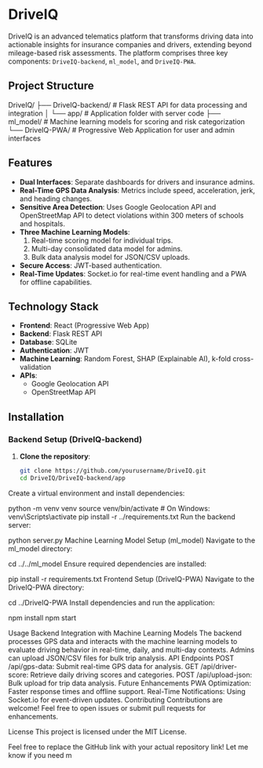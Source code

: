 # DriveIQ

DriveIQ is an advanced telematics platform that transforms driving data into actionable insights for insurance companies and drivers, extending beyond mileage-based risk assessments. The platform comprises three key components: `DriveIQ-backend`, `ml_model`, and `DriveIQ-PWA`.

## Project Structure

DriveIQ/ ├── DriveIQ-backend/ # Flask REST API for data processing and integration │ └── app/ # Application folder with server code ├── ml_model/ # Machine learning models for scoring and risk categorization └── DriveIQ-PWA/ # Progressive Web Application for user and admin interfaces



## Features

- **Dual Interfaces**: Separate dashboards for drivers and insurance admins.
- **Real-Time GPS Data Analysis**: Metrics include speed, acceleration, jerk, and heading changes.
- **Sensitive Area Detection**: Uses Google Geolocation API and OpenStreetMap API to detect violations within 300 meters of schools and hospitals.
- **Three Machine Learning Models**:
  1. Real-time scoring model for individual trips.
  2. Multi-day consolidated data model for admins.
  3. Bulk data analysis model for JSON/CSV uploads.
- **Secure Access**: JWT-based authentication.
- **Real-Time Updates**: Socket.io for real-time event handling and a PWA for offline capabilities.

## Technology Stack

- **Frontend**: React (Progressive Web App)
- **Backend**: Flask REST API
- **Database**: SQLite
- **Authentication**: JWT
- **Machine Learning**: Random Forest, SHAP (Explainable AI), k-fold cross-validation
- **APIs**:
  - Google Geolocation API
  - OpenStreetMap API

## Installation

### Backend Setup (DriveIQ-backend)
1. **Clone the repository**:
   ```bash
   git clone https://github.com/yourusername/DriveIQ.git
   cd DriveIQ/DriveIQ-backend/app
Create a virtual environment and install dependencies:


python -m venv venv
source venv/bin/activate  # On Windows: venv\Scripts\activate
pip install -r ../requirements.txt
Run the backend server:


python server.py
Machine Learning Model Setup (ml_model)
Navigate to the ml_model directory:

cd ../../ml_model
Ensure required dependencies are installed:


pip install -r requirements.txt
Frontend Setup (DriveIQ-PWA)
Navigate to the DriveIQ-PWA directory:


cd ../DriveIQ-PWA
Install dependencies and run the application:


npm install
npm start

Usage
Backend Integration with Machine Learning Models
The backend processes GPS data and interacts with the machine learning models to evaluate driving behavior in real-time, daily, and multi-day contexts.
Admins can upload JSON/CSV files for bulk trip analysis.
API Endpoints
POST /api/gps-data: Submit real-time GPS data for analysis.
GET /api/driver-score: Retrieve daily driving scores and categories.
POST /api/upload-json: Bulk upload for trip data analysis.
Future Enhancements
PWA Optimization: Faster response times and offline support.
Real-Time Notifications: Using Socket.io for event-driven updates.
Contributing
Contributions are welcome! Feel free to open issues or submit pull requests for enhancements.

License
This project is licensed under the MIT License.



Feel free to replace the GitHub link with your actual repository link! Let me know if you need m